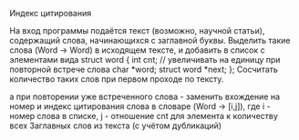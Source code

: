 Индекс цитирования

На вход программы подаётся текст (возможно, научной статьи), содержащий слова, начинающихся с заглавной буквы. Выделить такие слова (Word -> Word) в исходящем тексте, и добавить в список с элементами вида 
struct word { 
  int cnt; // увеличивать на единицу при повторной встрече слова 
  char *word;
  struct word *next;
};
Сосчитать количество таких слов при первом проходе по тексту.

а при повторении уже встреченного слова - заменить вхождение на номер и индекс цитирования слова в словаре (Word -> [i,j]), где i - номер слова в списке, j - отношение cnt для элемента к количеству всех Заглавных слов из текста (с учётом дубликаций)
